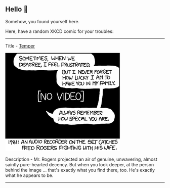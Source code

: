 ## Hello 👀

Somehow, you found yourself here.

Here, have a random XKCD comic for your troubles:

-----------------------------------

Title - [Temper](https://xkcd.com/767)

![Temper](./random_comic.png)

Description - Mr. Rogers projected an air of genuine, unwavering, almost saintly pure-hearted decency. But when you look deeper, at the person behind the image ... that's exactly what you find there, too. He's exactly what he appears to be.

-----------------------------------